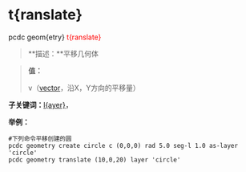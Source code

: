 # t{ranslate}
pcdc geom{etry} <span style='color: red;'>t{ranslate}</span>
> **描述：**平移几何体

> 
> **值：**
> 
> v（[vector](数据类型/vector/)，沿X，Y方向的平移量）

**子关键词：**[l{ayer}](geom{etry}/t{ranslate}/l{ayer}/)，


**举例：**
```
#下列命令平移创建的圆
pcdc geometry create circle c (0,0,0) rad 5.0 seg-l 1.0 as-layer 'circle'
pcdc geometry translate (10,0,20) layer 'circle'

```
